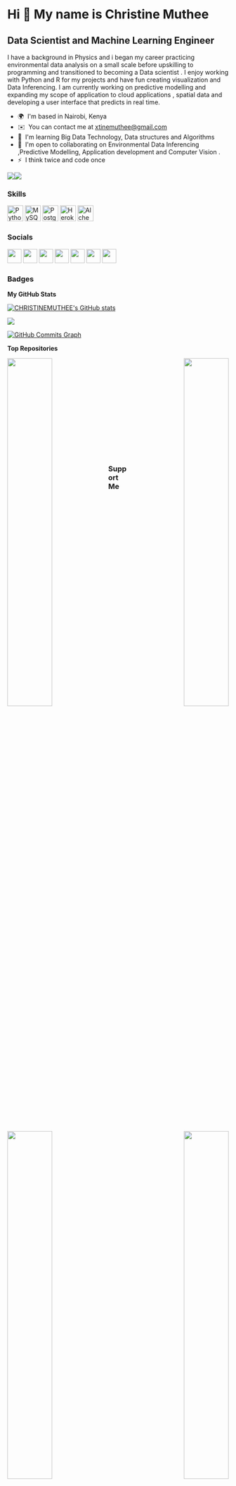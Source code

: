 Hi 👋 My name is Christine Muthee
=================================

Data Scientist and Machine Learning Engineer
--------------------------------------------

I have a background in Physics and i began my career practicing environmental data analysis on a small scale before upskilling to programming and transitioned to becoming a Data scientist . I enjoy working with Python and R for my projects and have fun creating visualization and Data Inferencing. I am currently working on predictive modelling and expanding my scope of application to cloud applications , spatial data and developing a user interface that predicts in real time.

* 🌍  I'm based in Nairobi, Kenya
* ✉️  You can contact me at [xtinemuthee@gmail.com](mailto:xtinemuthee@gmail.com)
* 🧠  I'm learning Big Data Technology, Data structures and Algorithms
* 🤝  I'm open to collaborating on Environmental Data Inferencing ,Predictive Modelling, Application development and Computer Vision .
* ⚡  I think twice and code once

<a href="https://www.twitter.com/Muthee_C" target="_blank" rel="noreferrer"><img
src="https://img.shields.io/twitter/follow/Muthee_C?logo=twitter&style=for-the-badge&color=0891b2&labelColor=1c1917"
/></a><a href="https://www.github.com/CHRISTINEMUTHEE" target="_blank" rel="noreferrer"><img
src="https://img.shields.io/github/followers/CHRISTINEMUTHEE?logo=github&style=for-the-badge&color=0891b2&labelColor=1c1917" /></a>

### Skills

<p align="left">
<a href="https://www.python.org/" target="_blank" rel="noreferrer"><img src="https://raw.githubusercontent.com/danielcranney/readme-generator/main/public/icons/skills/python-colored.svg" width="36" height="36" alt="Python" /></a>
<a href="https://www.mysql.com/" target="_blank" rel="noreferrer"><img src="https://raw.githubusercontent.com/danielcranney/readme-generator/main/public/icons/skills/mysql-colored.svg" width="36" height="36" alt="MySQL" /></a>
<a href="https://www.postgresql.org/" target="_blank" rel="noreferrer"><img src="https://raw.githubusercontent.com/danielcranney/readme-generator/main/public/icons/skills/postgresql-colored.svg" width="36" height="36" alt="PostgreSQL" /></a>
<a href="https://www.heroku.com/" target="_blank" rel="noreferrer"><img src="https://raw.githubusercontent.com/danielcranney/readme-generator/main/public/icons/skills/heroku-colored.svg" width="36" height="36" alt="Heroku" /></a>
<a href="https://docs.alchemy.com/alchemy/documentation/alchemy-web3" target="_blank" rel="noreferrer"><img src="https://raw.githubusercontent.com/danielcranney/readme-generator/main/public/icons/skills/alchemy-colored.svg" width="36" height="36" alt="Alchemy" /></a>
</p>


### Socials

<p align="left"> <a href="https://www.facebook.com/christie.muthee" target="_blank" rel="noreferrer"><img src="https://raw.githubusercontent.com/danielcranney/readme-generator/main/public/icons/socials/facebook.svg" width="32" height="32" /></a> <a href="https://www.github.com/CHRISTINEMUTHEE" target="_blank" rel="noreferrer"><img src="https://raw.githubusercontent.com/danielcranney/readme-generator/main/public/icons/socials/github.svg" width="32" height="32" /></a> <a href="http://www.instagram.com/cmuthee" target="_blank" rel="noreferrer"><img src="https://raw.githubusercontent.com/danielcranney/readme-generator/main/public/icons/socials/instagram.svg" width="32" height="32" /></a> <a href="https://www.linkedin.com/in/christine-muthee-0411161b1/" target="_blank" rel="noreferrer"><img src="https://raw.githubusercontent.com/danielcranney/readme-generator/main/public/icons/socials/linkedin.svg" width="32" height="32" /></a> <a href="http://www.medium.com/@xtinemuthee" target="_blank" rel="noreferrer"><img src="https://raw.githubusercontent.com/danielcranney/readme-generator/main/public/icons/socials/medium.svg" width="32" height="32" /></a> <a href="https://www.stackoverflow.com/users/16349788/christine-muthee" target="_blank" rel="noreferrer"><img src="https://raw.githubusercontent.com/danielcranney/readme-generator/main/public/icons/socials/stackoverflow.svg" width="32" height="32" /></a> <a href="https://www.twitter.com/Muthee_C" target="_blank" rel="noreferrer"><img src="https://raw.githubusercontent.com/danielcranney/readme-generator/main/public/icons/socials/twitter.svg" width="32" height="32" /></a></p>

### Badges

<b>My GitHub Stats</b>

<a href="http://www.github.com/CHRISTINEMUTHEE"><img src="https://github-readme-stats.vercel.app/api?username=CHRISTINEMUTHEE&show_icons=true&hide=&count_private=true&title_color=0891b2&text_color=ffffff&icon_color=0891b2&bg_color=1c1917&hide_border=true&show_icons=true" alt="CHRISTINEMUTHEE's GitHub stats" /></a>

<a href="http://www.github.com/CHRISTINEMUTHEE"><img src="https://github-readme-streak-stats.herokuapp.com/?user=CHRISTINEMUTHEE&stroke=ffffff&background=1c1917&ring=0891b2&fire=0891b2&currStreakNum=ffffff&currStreakLabel=0891b2&sideNums=ffffff&sideLabels=ffffff&dates=ffffff&hide_border=true" /></a>

<a href="http://www.github.com/CHRISTINEMUTHEE"><img src="https://activity-graph.herokuapp.com/graph?username=CHRISTINEMUTHEE&bg_color=1c1917&color=ffffff&line=0891b2&point=ffffff&area_color=1c1917&area=true&hide_border=true&custom_title=GitHub%20Commits%20Graph" alt="GitHub Commits Graph" /></a>

<b>Top Repositories</b>

<div width="100%" align="center"><a href="https://github.com/CHRISTINEMUTHEE/Perkinson-s_Disease_Diagnosis" align="left"><img align="left" width="45%" src="https://github-readme-stats.vercel.app/api/pin/?username=CHRISTINEMUTHEE&repo=Perkinson-s_Disease_Diagnosis&title_color=0891b2&text_color=ffffff&icon_color=0891b2&bg_color=1c1917&hide_border=true&locale=en" /></a><a href="https://github.com/CHRISTINEMUTHEE/Cryptography-Course-analysis-in-R" align="right"><img align="right" width="45%" src="https://github-readme-stats.vercel.app/api/pin/?username=CHRISTINEMUTHEE&repo=Cryptography-Course-analysis-in-R&title_color=0891b2&text_color=ffffff&icon_color=0891b2&bg_color=1c1917&hide_border=true&locale=en" /></a></div><br /><br /><br /><br /><br /><br /><br />

<br /><br /><br /><br /><br />

<div width="100%" align="center"><a href="https://github.com/CHRISTINEMUTHEE/Hypothyroidism_Prediction" align="left"><img align="left" width="45%" src="https://github-readme-stats.vercel.app/api/pin/?username=CHRISTINEMUTHEE&repo=Hypothyroidism_Prediction&title_color=0891b2&text_color=ffffff&icon_color=0891b2&bg_color=1c1917&hide_border=true&locale=en" /></a><a href="https://github.com/CHRISTINEMUTHEE/MyMoviesAfricaRecSys" align="right"><img align="right" width="45%" src="https://github-readme-stats.vercel.app/api/pin/?username=CHRISTINEMUTHEE&repo=MyMoviesAfricaRecSys&title_color=0891b2&text_color=ffffff&icon_color=0891b2&bg_color=1c1917&hide_border=true&locale=en" /></a></div>

### Support Me

<a href="https://www.buymeacoffee.com/Christine Muthee"><img src="https://cdn.buymeacoffee.com/buttons/v2/default-yellow.png" width="200" /></a>
